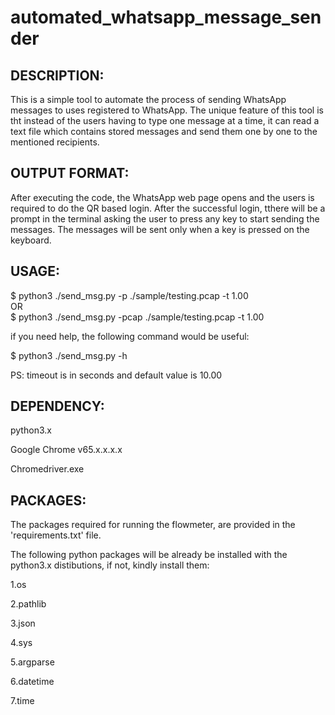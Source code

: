 # automated_whatsapp_message_sender

DESCRIPTION:
------------
This is a simple tool to automate the process of sending WhatsApp messages to uses registered to WhatsApp. The unique feature of this tool is tht instead of the users having to type one message at a time, it can read a text file which contains stored messages and send them one by one to the mentioned recipients.

OUTPUT FORMAT:
--------------
After executing the code, the WhatsApp web page opens and the users is required to do the QR based login. After the successful login, tthere will be a prompt in the terminal asking the user to press any key to start sending the messages. The messages will be sent only when a key is pressed on the keyboard. 

USAGE:
------
$ python3 ./send_msg.py -p ./sample/testing.pcap -t 1.00    
OR    
$ python3 ./send_msg.py -pcap ./sample/testing.pcap -t 1.00

if you need help, the following command would be useful:

$ python3 ./send_msg.py -h

PS: timeout is in seconds and default value is 10.00 

DEPENDENCY:
-----------
python3.x

Google Chrome v65.x.x.x.x

Chromedriver.exe

PACKAGES:
---------
The packages required for running the flowmeter, are provided in the 'requirements.txt' file.

The following python packages will be already be installed with the python3.x distibutions, if not, kindly install them:

1.os

2.pathlib

3.json

4.sys

5.argparse

6.datetime

7.time
